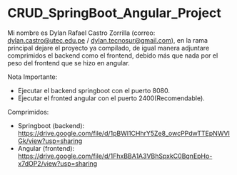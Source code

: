 # CRUD_SpringBoot_Angular_Project
Mi nombre es Dylan Rafael Castro Zorrilla (correo: dylan.castro@utec.edu.pe / dylan.tecnosur@gmail.com), en la rama principal dejare el proyecto ya compilado, de igual manera adjuntare comprimidos el backend como el frontend, debido más que nada por el peso del frontend que se hizo en angular.

Nota Importante:
- Ejecutar el backend springboot con el puerto 8080.
- Ejecutar el fronted angular con el puerto 2400(Recomendable).

Comprimidos:
- Springboot (backend): https://drive.google.com/file/d/1pBWl1CHhrY5Ze8_owcPPdwTTEpNWVIGk/view?usp=sharing
- Angular (frontend): https://drive.google.com/file/d/1FhxBBA1A3VBhSpxkC0BqnEpHo-x7dOP2/view?usp=sharing

